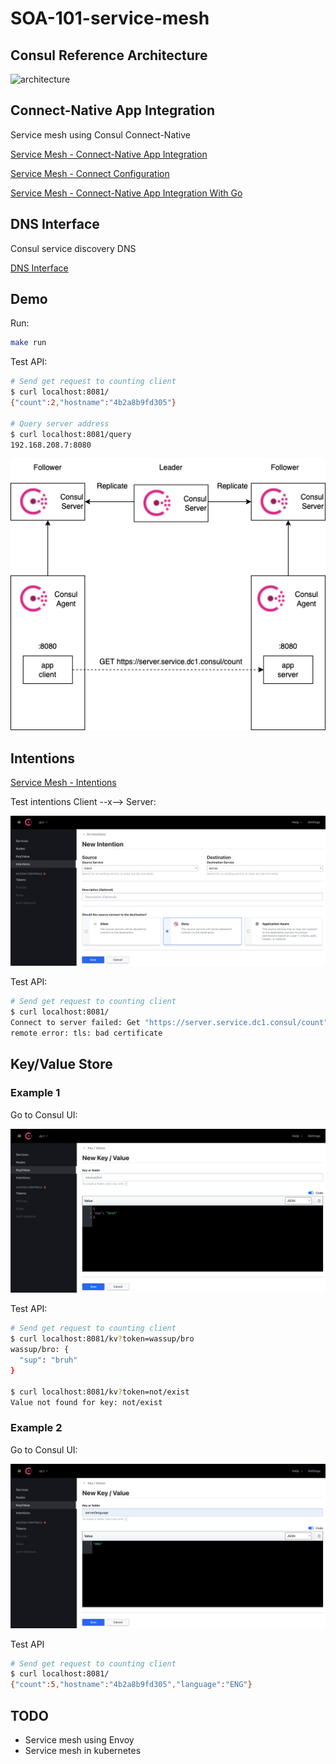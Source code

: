 # SOA-101-service-mesh

## Consul Reference Architecture

![architecture](https://learn.hashicorp.com/img/consul-arch-single.png)

## Connect-Native App Integration

Service mesh using Consul Connect-Native

[Service Mesh - Connect-Native App Integration](https://www.consul.io/docs/connect/native)

[Service Mesh - Connect Configuration](https://www.consul.io/docs/connect/configuration)

[Service Mesh - Connect-Native App Integration With Go](https://www.consul.io/docs/connect/native/go)

## DNS Interface

Consul service discovery DNS

[DNS Interface](https://www.consul.io/docs/discovery/dns)

## Demo

Run:

```bash
make run
```

Test API:

```bash
# Send get request to counting client
$ curl localhost:8081/
{"count":2,"hostname":"4b2a8b9fd305"}

# Query server address
$ curl localhost:8081/query
192.168.208.7:8080
```

![deploy](./docs/images/consul.png)

## Intentions

[Service Mesh - Intentions](https://www.consul.io/docs/connect/intentions)

Test intentions Client --x--> Server:

![intentions](./docs/images/intentions.png)

Test API:

```bash
# Send get request to counting client
$ curl localhost:8081/
Connect to server failed: Get "https://server.service.dc1.consul/count": 
remote error: tls: bad certificate
```

## Key/Value Store

### Example 1

Go to Consul UI:

![kv](./docs/images/kv.png)

Test API:

```bash
# Send get request to counting client
$ curl localhost:8081/kv?token=wassup/bro
wassup/bro: {
  "sup": "bruh"
}

$ curl localhost:8081/kv?token=not/exist
Value not found for key: not/exist
```

### Example 2

Go to Consul UI:

![kv2](./docs/images/kv2.png)

Test API

```bash
# Send get request to counting client
$ curl localhost:8081/
{"count":5,"hostname":"4b2a8b9fd305","language":"ENG"}
```

## TODO

- Service mesh using Envoy
- Service mesh in kubernetes
